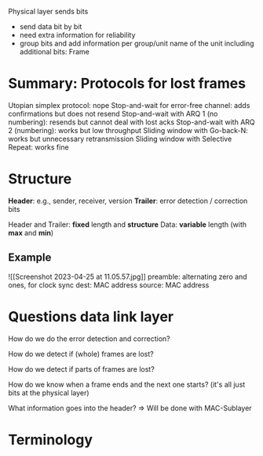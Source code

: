 Physical layer sends bits
- send data bit by bit
- need extra information for reliability
- group bits and add information per group/unit
name of the unit including additional bits: Frame

# Summary: Protocols for lost frames
Utopian simplex protocol: nope
Stop-and-wait for error-free channel: adds confirmations but does not resend
Stop-and-wait with ARQ 1 (no numbering): resends but cannot deal with lost acks
Stop-and-wait with ARQ 2 (numbering): works but low throughput
Sliding window with Go-back-N: works but unnecessary retransmission
Sliding window with Selective Repeat: works fine

# Structure
**Header**: e.g., sender, receiver, version
**Trailer**: error detection / correction bits

Header and Trailer: **fixed** length and **structure**
Data: **variable** length (with **max** and **min**)

## Example
![[Screenshot 2023-04-25 at 11.05.57.jpg]]
preamble: alternating zero and ones, for clock sync
dest: MAC address
source: MAC address

# Questions data link layer
How do we do the error detection and correction?


How do we detect if (whole) frames are lost?

How do we detect if parts of frames are lost?

How do we know when a frame ends and the next one starts? (it's all just bits at the physical layer)

What information goes into the header?
=> Will be done with MAC-Sublayer

# Terminology
